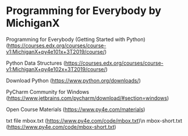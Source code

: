 # Programming for Everybody by MichiganX

Programming for Everybody (Getting Started with Python)
(https://courses.edx.org/courses/course-v1:MichiganX+py4e101x+3T2019/course/)

Python Data Structures
(https://courses.edx.org/courses/course-v1:MichiganX+py4e102x+3T2019/course/)

Download Python
(https://www.python.org/downloads/)

PyCharm Community for Windows
(https://www.jetbrains.com/pycharm/download/#section=windows)

Open Course Materials
(https://www.py4e.com/materials)

txt file
mbox.txt (https://www.py4e.com/code/mbox.txt)\n
mbox-short.txt (https://www.py4e.com/code/mbox-short.txt)
